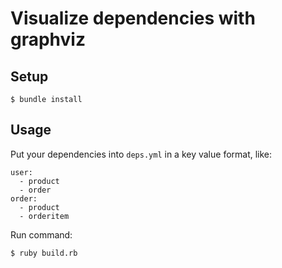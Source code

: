 # Visualize dependencies with graphviz

## Setup

    $ bundle install

## Usage

Put your dependencies into `deps.yml` in a key value format, like:

```
user:
  - product
  - order
order:
  - product
  - orderitem
```

Run command:

    $ ruby build.rb
